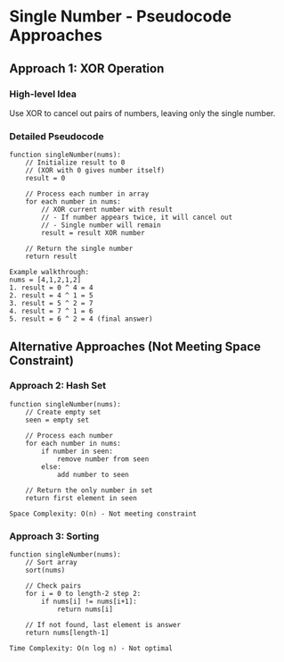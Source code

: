 # Single Number - Pseudocode Approaches

## Approach 1: XOR Operation

### High-level Idea
Use XOR to cancel out pairs of numbers, leaving only the single number.

### Detailed Pseudocode
```algorithm
function singleNumber(nums):
    // Initialize result to 0
    // (XOR with 0 gives number itself)
    result = 0
    
    // Process each number in array
    for each number in nums:
        // XOR current number with result
        // - If number appears twice, it will cancel out
        // - Single number will remain
        result = result XOR number
    
    // Return the single number
    return result

Example walkthrough:
nums = [4,1,2,1,2]
1. result = 0 ^ 4 = 4
2. result = 4 ^ 1 = 5
3. result = 5 ^ 2 = 7
4. result = 7 ^ 1 = 6
5. result = 6 ^ 2 = 4 (final answer)
```

## Alternative Approaches (Not Meeting Space Constraint)

### Approach 2: Hash Set
```algorithm
function singleNumber(nums):
    // Create empty set
    seen = empty set
    
    // Process each number
    for each number in nums:
        if number in seen:
            remove number from seen
        else:
            add number to seen
    
    // Return the only number in set
    return first element in seen

Space Complexity: O(n) - Not meeting constraint
```

### Approach 3: Sorting
```algorithm
function singleNumber(nums):
    // Sort array
    sort(nums)
    
    // Check pairs
    for i = 0 to length-2 step 2:
        if nums[i] != nums[i+1]:
            return nums[i]
    
    // If not found, last element is answer
    return nums[length-1]

Time Complexity: O(n log n) - Not optimal
```
